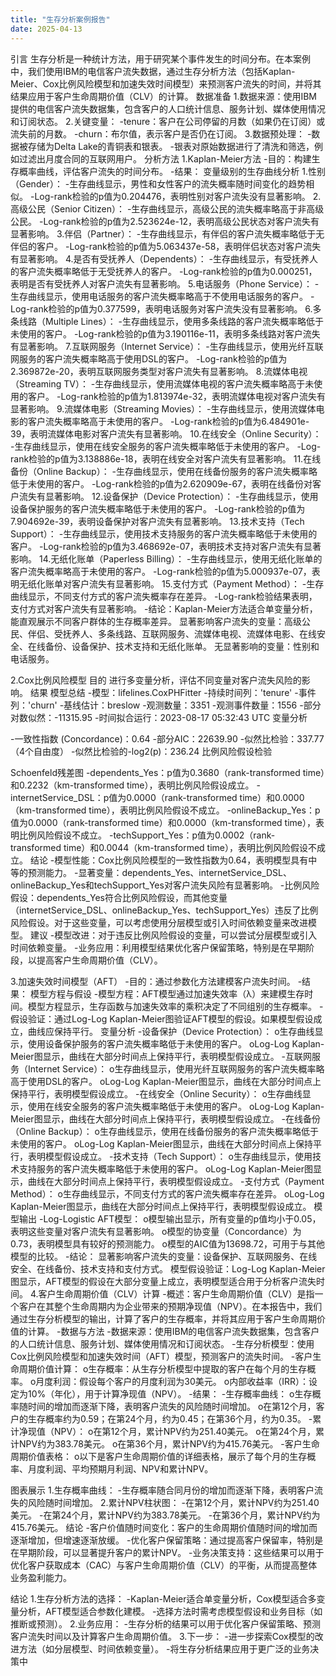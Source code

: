 ```yaml
---
title: "生存分析案例报告"
date: 2025-04-13
---
```


引言
生存分析是一种统计方法，用于研究某个事件发生的时间分布。在本案例中，我们使用IBM的电信客户流失数据，通过生存分析方法（包括Kaplan-Meier、Cox比例风险模型和加速失效时间模型）来预测客户流失的时间，并将其结果应用于客户生命周期价值（CLV）的计算。
数据准备
1.数据来源：使用IBM提供的电信客户流失数据集，包含客户的人口统计信息、服务计划、媒体使用情况和订阅状态。
2.关键变量：
-tenure：客户在公司停留的月数（如果仍在订阅）或流失前的月数。
-churn：布尔值，表示客户是否仍在订阅。
3.数据预处理：
-数据被存储为Delta Lake的青铜表和银表。
-银表对原始数据进行了清洗和筛选，例如过滤出月度合同的互联网用户。
分析方法
1.Kaplan-Meier方法
-目的：构建生存概率曲线，评估客户流失的时间分布。
-结果：
变量级别的生存曲线分析
1.性别（Gender）：
-生存曲线显示，男性和女性客户的流失概率随时间变化的趋势相似。
-Log-rank检验的p值为0.204476，表明性别对客户流失没有显著影响。
2.高级公民（Senior Citizen）：
-生存曲线显示，高级公民的流失概率略高于非高级公民。
-Log-rank检验的p值为2.523624e-12，表明高级公民状态对客户流失有显著影响。
3.伴侣（Partner）：
-生存曲线显示，有伴侣的客户流失概率略低于无伴侣的客户。
-Log-rank检验的p值为5.063437e-58，表明伴侣状态对客户流失有显著影响。
4.是否有受抚养人（Dependents）：
-生存曲线显示，有受抚养人的客户流失概率略低于无受抚养人的客户。
-Log-rank检验的p值为0.000251，表明是否有受抚养人对客户流失有显著影响。
5.电话服务（Phone Service）：
-生存曲线显示，使用电话服务的客户流失概率略高于不使用电话服务的客户。
-Log-rank检验的p值为0.377599，表明电话服务对客户流失没有显著影响。
6.多条线路（Multiple Lines）：
-生存曲线显示，使用多条线路的客户流失概率略低于未使用的客户。
-Log-rank检验的p值为3.190116e-11，表明多条线路对客户流失有显著影响。
7.互联网服务（Internet Service）：
-生存曲线显示，使用光纤互联网服务的客户流失概率略高于使用DSL的客户。
-Log-rank检验的p值为2.369872e-20，表明互联网服务类型对客户流失有显著影响。
8.流媒体电视（Streaming TV）：
-生存曲线显示，使用流媒体电视的客户流失概率略高于未使用的客户。
-Log-rank检验的p值为1.813974e-32，表明流媒体电视对客户流失有显著影响。
9.流媒体电影（Streaming Movies）：
-生存曲线显示，使用流媒体电影的客户流失概率略高于未使用的客户。
-Log-rank检验的p值为6.484901e-39，表明流媒体电影对客户流失有显著影响。
10.在线安全（Online Security）：
-生存曲线显示，使用在线安全服务的客户流失概率略低于未使用的客户。
-Log-rank检验的p值为3.138886e-18，表明在线安全对客户流失有显著影响。
11.在线备份（Online Backup）：
-生存曲线显示，使用在线备份服务的客户流失概率略低于未使用的客户。
-Log-rank检验的p值为2.620909e-67，表明在线备份对客户流失有显著影响。
12.设备保护（Device Protection）：
-生存曲线显示，使用设备保护服务的客户流失概率略低于未使用的客户。
-Log-rank检验的p值为7.904692e-39，表明设备保护对客户流失有显著影响。
13.技术支持（Tech Support）：
-生存曲线显示，使用技术支持服务的客户流失概率略低于未使用的客户。
-Log-rank检验的p值为3.468692e-07，表明技术支持对客户流失有显著影响。
14.无纸化账单（Paperless Billing）：
-生存曲线显示，使用无纸化账单的客户流失概率略高于未使用的客户。
-Log-rank检验的p值为5.000937e-07，表明无纸化账单对客户流失有显著影响。
15.支付方式（Payment Method）：
-生存曲线显示，不同支付方式的客户流失概率存在差异。
-Log-rank检验结果表明，支付方式对客户流失有显著影响。
-结论：Kaplan-Meier方法适合单变量分析，能直观展示不同客户群体的生存概率差异。
显著影响客户流失的变量：高级公民、伴侣、受抚养人、多条线路、互联网服务、流媒体电视、流媒体电影、在线安全、在线备份、设备保护、技术支持和无纸化账单。
无显著影响的变量：性别和电话服务。

2.Cox比例风险模型
目的
进行多变量分析，评估不同变量对客户流失风险的影响。
结果
模型总结
-模型：lifelines.CoxPHFitter
-持续时间列：'tenure'
-事件列：'churn'
-基线估计：breslow
-观测数量：3351
-观测事件数量：1556
-部分对数似然：-11315.95
-时间拟合运行：2023-08-17 05:32:43 UTC
变量分析


-一致性指数 (Concordance)：0.64
-部分AIC：22639.90
-似然比检验：337.77（4个自由度）
-似然比检验的-log2(p)：236.24
比例风险假设检验


Schoenfeld残差图
-dependents_Yes：p值为0.3680（rank-transformed time）和0.2232（km-transformed time），表明比例风险假设成立。
-internetService_DSL：p值为0.0000（rank-transformed time）和0.0000（km-transformed time），表明比例风险假设不成立。
-onlineBackup_Yes：p值为0.0000（rank-transformed time）和0.0000（km-transformed time），表明比例风险假设不成立。
-techSupport_Yes：p值为0.0002（rank-transformed time）和0.0044（km-transformed time），表明比例风险假设不成立。
结论
-模型性能：Cox比例风险模型的一致性指数为0.64，表明模型具有中等的预测能力。
-显著变量：dependents_Yes、internetService_DSL、onlineBackup_Yes和techSupport_Yes对客户流失风险有显著影响。
-比例风险假设：dependents_Yes符合比例风险假设，而其他变量（internetService_DSL、onlineBackup_Yes、techSupport_Yes）违反了比例风险假设。对于这些变量，可以考虑使用分层模型或引入时间依赖变量来改进模型。
建议
-模型改进：对于违反比例风险假设的变量，可以尝试分层模型或引入时间依赖变量。
-业务应用：利用模型结果优化客户保留策略，特别是在早期阶段，以提高客户生命周期价值（CLV）。

3.加速失效时间模型（AFT）
-目的：通过参数化方法建模客户流失时间。
-结果：
模型方程与假设
-模型方程：AFT模型通过加速失效率（λ）来建模生存时间。模型方程显示，生存函数与加速失效率的乘积决定了不同组别的生存概率。
-假设验证：通过Log-Log Kaplan-Meier图验证AFT模型的假设。如果模型假设成立，曲线应保持平行。
变量分析
-设备保护（Device Protection）：
o生存曲线显示，使用设备保护服务的客户流失概率略低于未使用的客户。
oLog-Log Kaplan-Meier图显示，曲线在大部分时间点上保持平行，表明模型假设成立。
-互联网服务（Internet Service）：
o生存曲线显示，使用光纤互联网服务的客户流失概率略高于使用DSL的客户。
oLog-Log Kaplan-Meier图显示，曲线在大部分时间点上保持平行，表明模型假设成立。
-在线安全（Online Security）：
o生存曲线显示，使用在线安全服务的客户流失概率略低于未使用的客户。
oLog-Log Kaplan-Meier图显示，曲线在大部分时间点上保持平行，表明模型假设成立。
-在线备份（Online Backup）：
o生存曲线显示，使用在线备份服务的客户流失概率略低于未使用的客户。
oLog-Log Kaplan-Meier图显示，曲线在大部分时间点上保持平行，表明模型假设成立。
-技术支持（Tech Support）：
o生存曲线显示，使用技术支持服务的客户流失概率略低于未使用的客户。
oLog-Log Kaplan-Meier图显示，曲线在大部分时间点上保持平行，表明模型假设成立。
-支付方式（Payment Method）：
o生存曲线显示，不同支付方式的客户流失概率存在差异。
oLog-Log Kaplan-Meier图显示，曲线在大部分时间点上保持平行，表明模型假设成立。
模型输出
-Log-Logistic AFT模型：
o模型输出显示，所有变量的p值均小于0.05，表明这些变量对客户流失有显著影响。
o模型的协变量（Concordance）为0.73，表明模型具有较好的预测能力。
o模型的AIC值为13698.72，可用于与其他模型的比较。
-结论：
显著影响客户流失的变量：设备保护、互联网服务、在线安全、在线备份、技术支持和支付方式。
模型假设验证：Log-Log Kaplan-Meier图显示，AFT模型的假设在大部分变量上成立，表明模型适合用于分析客户流失时间。
4.客户生命周期价值（CLV）计算
-概述：客户生命周期价值（CLV）是指一个客户在其整个生命周期内为企业带来的预期净现值（NPV）。在本报告中，我们通过生存分析模型的输出，计算了客户的生存概率，并将其应用于客户生命周期价值的计算。
-数据与方法
-数据来源：使用IBM的电信客户流失数据集，包含客户的人口统计信息、服务计划、媒体使用情况和订阅状态。
-生存分析模型：使用Cox比例风险模型和加速失效时间（AFT）模型，预测客户的流失时间。
-客户生命周期价值计算：
o生存概率：从生存分析模型中提取的客户在每个月的生存概率。
o月度利润：假设每个客户的月度利润为30美元。
o内部收益率（IRR）：设定为10%（年化），用于计算净现值（NPV）。
-结果：
-生存概率曲线：
o生存概率随时间的增加而逐渐下降，表明客户流失的风险随时间增加。
o在第12个月，客户的生存概率约为0.59；在第24个月，约为0.45；在第36个月，约为0.35。
-累计净现值（NPV）：
o在第12个月，累计NPV约为251.40美元。
o在第24个月，累计NPV约为383.78美元。
o在第36个月，累计NPV约为415.76美元。
-客户生命周期价值表格：
o以下是客户生命周期价值的详细表格，展示了每个月的生存概率、月度利润、平均预期月利润、NPV和累计NPV。

图表展示
1.生存概率曲线：
-生存概率随合同月份的增加而逐渐下降，表明客户流失的风险随时间增加。
2.累计NPV柱状图：
-在第12个月，累计NPV约为251.40美元。
-在第24个月，累计NPV约为383.78美元。
-在第36个月，累计NPV约为415.76美元。
结论
-客户价值随时间变化：客户的生命周期价值随时间的增加而逐渐增加，但增速逐渐放缓。
-优化客户保留策略：通过提高客户保留率，特别是在早期阶段，可以显著提升客户的累计NPV。
-业务决策支持：这些结果可以用于优化客户获取成本（CAC）与客户生命周期价值（CLV）的平衡，从而提高整体业务盈利能力。

结论
1.生存分析方法的选择：
-Kaplan-Meier适合单变量分析，Cox模型适合多变量分析，AFT模型适合参数化建模。
-选择方法时需考虑模型假设和业务目标（如推断或预测）。
2.业务应用：
-生存分析的结果可以用于优化客户保留策略、预测客户流失时间以及计算客户生命周期价值。
3.下一步：
-进一步探索Cox模型的改进方法（如分层模型、时间依赖变量）。
-将生存分析结果应用于更广泛的业务决策中
